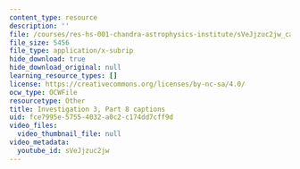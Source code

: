 ```yaml
---
content_type: resource
description: ''
file: /courses/res-hs-001-chandra-astrophysics-institute/sVeJjzuc2jw_captions.webvtt
file_size: 5456
file_type: application/x-subrip
hide_download: true
hide_download_original: null
learning_resource_types: []
license: https://creativecommons.org/licenses/by-nc-sa/4.0/
ocw_type: OCWFile
resourcetype: Other
title: Investigation 3, Part 8 captions
uid: fce7995e-5755-4032-a0c2-c174dd7cff9d
video_files:
  video_thumbnail_file: null
video_metadata:
  youtube_id: sVeJjzuc2jw
---
```

